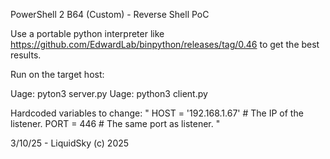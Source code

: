 PowerShell 2 B64 (Custom) - Reverse Shell PoC

Use a portable python interpreter like https://github.com/EdwardLab/binpython/releases/tag/0.46 to get the best results.

Run on the target host:

Uage: pyton3 server.py
Uage: python3 client.py

Hardcoded variables to change:
"
HOST = '192.168.1.67'  # The IP of the listener.
PORT = 446              # The same port as listener.
"

3/10/25 - LiquidSky (c) 2025
